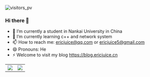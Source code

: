 <!-- ![Visitors](https://visitor-badge.glitch.me/badge?page_id=ericjuice.ericjuice&left_color=gray&right_color=blue) -->
![visitors_pv](https://visitor_badge.deta.dev/?id=github.ericjuice.ericjuice&labelColor=blue)

### Hi there 👋

<!--
**ericjuice/ericjuice** is a ✨ _special_ ✨ repository because its `README.md` (this file) appears on your GitHub profile.

Here are some ideas to get you started:

- 🔭 I’m currently working on ...
- 🌱 I’m currently learning ...
- 👯 I’m looking to collaborate on ...
- 🤔 I’m looking for help with ...
- 💬 Ask me about ...
- 📫 How to reach me: ...
- 😄 Pronouns: ...
- ⚡ Fun fact: ...
-->
- 🔭 I’m currently a student in Nankai University in China
- 🌱 I’m currently learning c++ and network system
- 📫 How to reach me: ericjuice@qq.com or ericjuice5@gmail.com
- 😄 Pronouns: He
- ⚡ Welcome to visit my blog https://blog.ericjuice.cn


<table>
  <tr>
    <td><img src='https://github-readme-stats-ericjuice.vercel.app/api?username=ericjuice&hide=issues&show_icons=true&theme=tokyonight'>
    </td>
    <td><img src='https://github-readme-stats-ericjuice.vercel.app/api/top-langs/?username=ericjuice&layout=compact'>
    </td>
   </tr>
</table>
